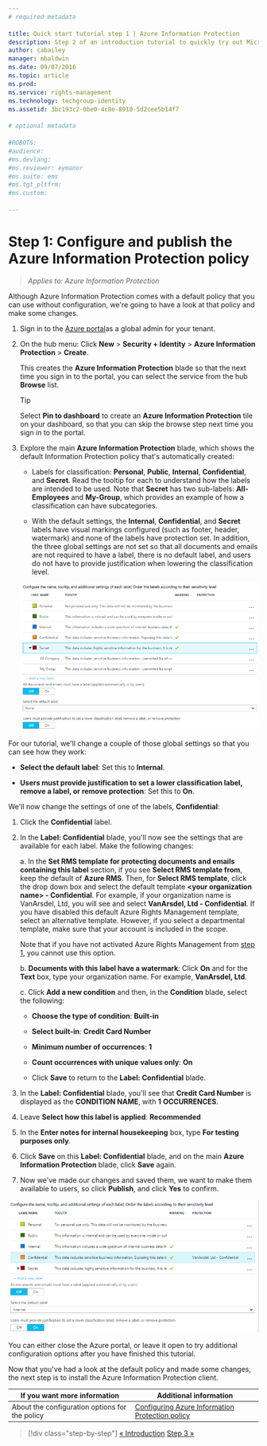 ```yaml
---
# required metadata

title: Quick start tutorial step 1 | Azure Information Protection
description: Step 2 of an introduction tutorial to quickly try out Microsoft Azure Information Protection for your organization that should take you about 15 minutes.
author: cabailey
manager: mbaldwin
ms.date: 09/07/2016
ms.topic: article
ms.prod:
ms.service: rights-management
ms.technology: techgroup-identity
ms.assetid: 3bc193c2-0be0-4c8e-8910-5d2cee5b14f7

# optional metadata

#ROBOTS:
#audience:
#ms.devlang:
#ms.reviewer: eymanor
#ms.suite: ems
#ms.tgt_pltfrm:
#ms.custom:

---
```


# Step 1: Configure and publish the Azure Information Protection policy

>*Applies to: Azure Information Protection*

Although Azure Information Protection comes with a default policy that you can use without configuration, we're going to have a look at that policy and make some changes.

1. Sign in to the [Azure portal](https://portal.azure.com)as a global admin for your tenant.
 
2. On the hub menu: Click **New** > **Security + Identity** > **Azure Information Protection** > **Create**.

    This creates the **Azure Information Protection** blade so that the next time you sign in to the portal, you can select the service from the hub **Browse** list. 

    > [!TIP] 
    > Select **Pin to dashboard** to create an **Azure Information Protection** tile on your dashboard, so that you can skip the browse step next time you sign in to the portal.

3.  Explore the main **Azure Information Protection** blade, which shows the default Information Protection policy that's automatically created:
    
    - Labels for classification: **Personal**, **Public**, **Internal**, **Confidential**, and **Secret**. Read the tooltip for each to understand how the labels are intended to be used. Note that **Secret** has two sub-labels: **All-Employees** and **My-Group**, which provides an example of how a classification can have subcategories.

    - With the default settings, the **Internal**, **Confidential**, and **Secret** labels have visual markings configured (such as footer, header, watermark) and none of the labels have protection set. In addition, the three global settings are not set so that all documents and emails are not required to have a label, there is no default label, and users do not have to provide justification when lowering the classification level.

    ![Azure Information Protection quick start tutorial step 3 - default policy](../media/info-protect-policy.png)

For our tutorial, we'll change a couple of those global settings so that you can see how they work:

-  **Select the default label**: Set this to **Internal**.

- **Users must provide justification to set a lower classification label, remove a label, or remove protection**: Set this to **On**.

We'll now change the settings of one of the labels, **Confidential**:

1. Click the **Confidential** label.

2. In the **Label: Confidential** blade, you'll now see the settings that are available for each label. Make the following changes:

    a. In the **Set RMS template for protecting documents and emails containing this label** section, if you see **Select RMS template from**, keep the default of **Azure RMS**. Then, for **Select RMS template**, click the drop down box and select the default template **\<your organization name> - Confidential**. For example, if your organization name is VanArsdel, Ltd, you will see and select **VanArsdel, Ltd - Confidential**. If you have disabled this default Azure Rights Management template, select an alternative template. However, if you select a departmental template, make sure that your account is included in the scope.
    
    Note that if you have not activated Azure Rights Management from [step 1](infoprotect-quick-start-tutorial.md), you cannot use this option.
    
    b. **Documents with this label have a watermark**: Click **On** and for the **Text** box, type your organization name. For example, **VanArsdel, Ltd**. 
    
    c. Click **Add a new condition** and then, in the **Condition** blade, select the following:
    
    - **Choose the type of condition**: **Built-in**
    
    - **Select built-in**: **Credit Card Number**
    
    - **Minimum number of occurrences**: **1**
    
    - **Count occurrences with unique values only**: **On**
    
    - Click **Save** to return to the **Label: Confidential** blade.

3. In the **Label: Confidential** blade, you'll see that **Credit Card Number** is displayed as the **CONDITION NAME**, with **1** **OCCURRENCES**.

4. Leave **Select how this label is applied**: **Recommended**

5. In the **Enter notes for internal housekeeping** box, type **For testing purposes only**.

6. Click **Save** on this **Label: Confidential** blade, and on the main **Azure Information Protection** blade, click **Save** again.

7. Now we've made our changes and saved them, we want to make them available to users, so click **Publish**, and click **Yes** to confirm.

![Azure Information Protection quick start tutorial step 3 - default policy configured](../media/info-protect-policy-configured.png)

You can either close the Azure portal, or leave it open to try additional configuration options after you have finished this tutorial.

Now that you've had a look at the default policy and made some changes, the next step is to install the Azure Information Protection client.

|If you want more information|Additional information|
|--------------------------------|--------------------------|
|About the configuration options for the policy|[Configuring Azure Information Protection policy](../deploy-use/configure-policy.md)|


>[!div class="step-by-step"]
[&#171; Introduction](infoprotect-quick-start-tutorial.md)
[Step 3 &#187;](infoprotect-tutorial-step3.md)